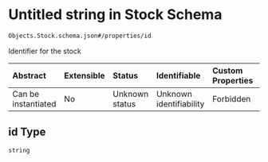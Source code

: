 # Untitled string in Stock Schema

```txt
Objects.Stock.schema.json#/properties/id
```

Identifier for the stock

| Abstract            | Extensible | Status         | Identifiable            | Custom Properties | Additional Properties | Access Restrictions | Defined In                                                                |
| :------------------ | :--------- | :------------- | :---------------------- | :---------------- | :-------------------- | :------------------ | :------------------------------------------------------------------------ |
| Can be instantiated | No         | Unknown status | Unknown identifiability | Forbidden         | Allowed               | none                | [Stock.schema.json*](../objects/Stock.schema.json "open original schema") |

## id Type

`string`
